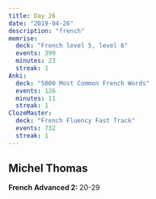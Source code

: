 ```yaml
---
title: Day 26
date: "2019-04-26"
description: "french"
memrise:
  deck: "French level 5, level 6"
  events: 399
  minutes: 23
  streak: 1
Anki:
  deck: "5000 Most Common French Words"
  events: 126
  minutes: 11
  streak: 1
ClozeMaster:
  deck: "French Fluency Fast Track"
  events: 732
  streak: 1
---
```


<h2>Michel Thomas</h2>
<strong>French Advanced 2: </strong>20-29
